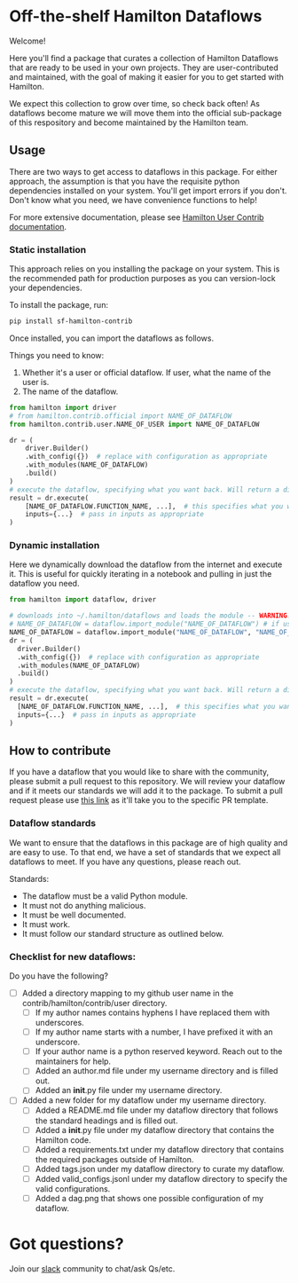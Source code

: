 # Off-the-shelf Hamilton Dataflows

Welcome!

Here you'll find a package that curates a collection of Hamilton Dataflows that are
ready to be used in your own projects. They are user-contributed and maintained, with
the goal of making it easier for you to get started with Hamilton.

We expect this collection to grow over time, so check back often! As dataflows become mature we
will move them into the official sub-package of this respository and become maintained by the
Hamilton team.

## Usage
There are two ways to get access to dataflows in this package. For either approach,
the assumption is that you have the requisite python dependencies installed on your system.
You'll get import errors if you don't. Don't know what you need, we have convenience functions to help!

For more extensive documentation, please see [Hamilton User Contrib documentation]().

### Static installation
This approach relies on you installing the package on your system. This is the recommended path for
production purposes as you can version-lock your dependencies.

To install the package, run:

```bash
pip install sf-hamilton-contrib
```

Once installed, you can import the dataflows as follows.

Things you need to know:
1. Whether it's a user or official dataflow. If user, what the name of the user is.
2. The name of the dataflow.
```python
from hamilton import driver
# from hamilton.contrib.official import NAME_OF_DATAFLOW
from hamilton.contrib.user.NAME_OF_USER import NAME_OF_DATAFLOW

dr = (
    driver.Builder()
    .with_config({})  # replace with configuration as appropriate
    .with_modules(NAME_OF_DATAFLOW)
    .build()
)
# execute the dataflow, specifying what you want back. Will return a dictionary.
result = dr.execute(
    [NAME_OF_DATAFLOW.FUNCTION_NAME, ...],  # this specifies what you want back
    inputs={...}  # pass in inputs as appropriate
)
```

### Dynamic installation
Here we dynamically download the dataflow from the internet and execute it. This is useful for quickly
iterating in a notebook and pulling in just the dataflow you need.

```python
from hamilton import dataflow, driver

# downloads into ~/.hamilton/dataflows and loads the module -- WARNING: ensure you know what code you're importing!
# NAME_OF_DATAFLOW = dataflow.import_module("NAME_OF_DATAFLOW") # if using official dataflow
NAME_OF_DATAFLOW = dataflow.import_module("NAME_OF_DATAFLOW", "NAME_OF_USER")
dr = (
  driver.Builder()
  .with_config({})  # replace with configuration as appropriate
  .with_modules(NAME_OF_DATAFLOW)
  .build()
)
# execute the dataflow, specifying what you want back. Will return a dictionary.
result = dr.execute(
  [NAME_OF_DATAFLOW.FUNCTION_NAME, ...],  # this specifies what you want back
  inputs={...}  # pass in inputs as appropriate
)
```

## How to contribute

If you have a dataflow that you would like to share with the community, please submit a pull request
to this repository. We will review your dataflow and if it meets our standards we will add it to the
package. To submit a pull request please use [this link](TODO) as it'll take you to the specific PR template.

### Dataflow standards
We want to ensure that the dataflows in this package are of high quality and are easy to use. To that end,
we have a set of standards that we expect all dataflows to meet. If you have any questions, please reach out.

Standards:
- The dataflow must be a valid Python module.
- It must not do anything malicious.
- It must be well documented.
- It must work.
- It must follow our standard structure as outlined below.


### Checklist for new dataflows:
Do you have the following?
- [ ] Added a directory mapping to my github user name in the contrib/hamilton/contrib/user directory.
  - [ ] If my author names contains hyphens I have replaced them with underscores.
  - [ ] If my author name starts with a number, I have prefixed it with an underscore.
  - [ ] If your author name is a python reserved keyword. Reach out to the maintainers for help.
  - [ ] Added an author.md file under my username directory and is filled out.
  - [ ] Added an __init__.py file under my username directory.
- [ ] Added a new folder for my dataflow under my username directory.
  - [ ] Added a README.md file under my dataflow directory that follows the standard headings and is filled out.
  - [ ] Added a __init__.py file under my dataflow directory that contains the Hamilton code.
  - [ ] Added a requirements.txt under my dataflow directory that contains the required packages outside of Hamilton.
  - [ ] Added tags.json under my dataflow directory to curate my dataflow.
  - [ ] Added valid_configs.jsonl under my dataflow directory to specify the valid configurations.
  - [ ] Added a dag.png that shows one possible configuration of my dataflow.

# Got questions?
Join our [slack](https://join.slack.com/t/hamilton-opensource/shared_invite/zt-1bjs72asx-wcUTgH7q7QX1igiQ5bbdcg) community to chat/ask Qs/etc.
